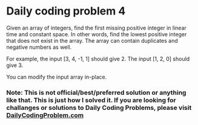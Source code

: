 # Daily coding problem 4

Given an array of integers, find the first missing positive integer in linear time and constant space. In other words, find the lowest positive integer that does not exist in the array. The array can contain duplicates and negative numbers as well.

For example, the input [3, 4, -1, 1] should give 2. The input [1, 2, 0] should give 3.

You can modify the input array in-place.

### Note: This is not official/best/preferred solution or anything like that. This is just how I solved it. If you are looking for challanges or solutions to Daily Coding Problems, please visit [DailyCodingProblem.com](https://www.dailycodingproblem.com/)